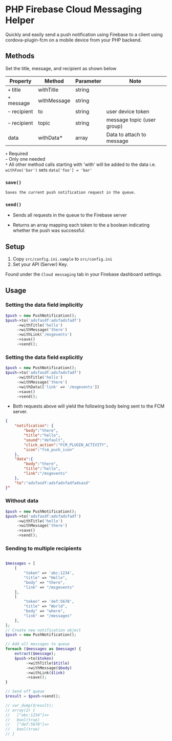 # PHP Firebase Cloud Messaging Helper
Quickly and easily send a push notification using Firebase to a client using cordova-plugin-fcm on a mobile device from your PHP backend.

## Methods
Set the title, message, and recipient as shown below

|Property    |Method      | Parameter | Note                      |
|------------|------------|-----------|---------------------------|
| `+` title     | withTitle  |  string   |                           |
| `+` message   | withMessage|  string   |                           |
| `~` recipient |  to        |  string   | user device token         |
| `~` recipient |  topic     |  string   | message topic (user group) |
|  data      |  withData* |  array    | Data to attach to message |  

`+` Required  
`~` Only one needed  
`*` All other method calls starting with 'with' will be added to the data i.e. `withFoo('bar')` sets `data['foo'] = 'bar'`

### `save()`

    Saves the current push notification request in the queue.

### `send()`

- Sends all requests in the queue to the Firebase server

- Returns an array mapping each token to the a boolean indicating whether the push was successful.


## Setup

1. Copy `src/config.ini.sample` to `src/config.ini`
2. Set your API (Server) Key.  

Found under the `Cloud messaging` tab in your Firebase dashboard settings.

## Usage

### Setting the data field implicitly

```php
$push = new PushNotification();
$push->to('adsfasdf:adsfadsfadf')
     ->withTitle('hello')
     ->withMessage('there')
     ->withLink('/msgevents')
     ->save()
     ->send();
```

### Setting the data field explicitly

```php
$push = new PushNotification();
$push->to('adsfasdf:adsfadsfadf')
     ->withTitle('hello')
     ->withMessage('there')
     ->withData(['link' => '/msgevents'])
     ->save()
     ->send();
```

 - Both requests above will yield the following body being sent to the FCM server.

```json
{
    "notification": {
        "body":"there",
        "title":"hello",
        "sound":"default",
        "click_action":"FCM_PLUGIN_ACTIVITY",
        "icon":"fcm_push_icon"
    },
    "data":{
        "body":"there",
        "title":"hello",
        "link":"/msgevents"
    },
    "to":"adsfasdf:adsfadsfadfadsasd"
}"
```

### Without data

```php
$push = new PushNotification();
$push->to('adsfasdf:adsfadsfadf')
     ->withTitle('hello')
     ->withMessage('there')
     ->save()
     ->send();
```

### Sending to multiple recipients

```php

$messages = [
    [
        "token" => 'abc:1234',
        "title" => "Hello",
        "body" => "there",
        "link" => "/msgevents"
    ],
    [
        "token" => 'def:5678',
        "title" => "World",
        "body" => "where",
        "link" => "/messages"
    ],
];
// Create new notification object
$push = new PushNotification();

// Add all messages to queue
foreach ($messages as $message) {
    extract($message);
    $push->to($token)
         ->withTitle($title)
         ->withMessage($body)
         ->withLink($link)
         ->save();
}

// Send off queue
$result = $push->send();

// var_dump($result);
// array(2) {
//   ["abc:1234"]=>
//   bool(true)
//   ["def:5678"]=>
//   bool(true)
// }
```
